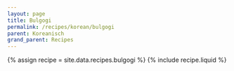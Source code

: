 ```yaml
---
layout: page
title: Bulgogi
permalink: /recipes/korean/bulgogi
parent: Koreanisch
grand_parent: Recipes
---
```

{% assign recipe = site.data.recipes.bulgogi %}
{% include recipe.liquid %}